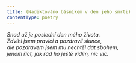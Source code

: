 ```yaml
---
title: (Nadiktováno básníkem v den jeho smrti)
contentType: poetry
---
```


<section>

_Snad už je poslední den mého života.  
Zdvihl jsem pravici a pozdravil slunce,  
ale pozdravem jsem mu nechtěl dát sbohem,  
jenom říct, jak rád ho ještě vidím, nic víc._

</section>
